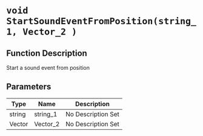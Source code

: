 # `void StartSoundEventFromPosition(string_1, Vector_2 )`
## Function Description
Start a sound event from position
## Parameters
Type|Name|Description
--|--|--
string|string_1|No Description Set
Vector|Vector_2|No Description Set

